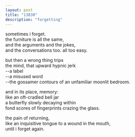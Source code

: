 ```yaml
---
layout: post
title: "13830"
description: "forgetting"
---
```


sometimes i forget.<br>
the furniture is all the same,<br>
and the arguments and the jokes,<br>
and the conversations too. all too easy.

but then a wrong thing trips<br>
the mind, that upward hypnic jerk<br>
--a label<br>
--a misused word<br>
--the gossamer contours of an unfamiliar moonlit bedroom.

and in its place, memory:<br>
like an oft-cradled bell jar<br>
a butterfly slowly decaying within<br>
fond scores of fingerprints crazing the glass.

the pain of returning,<br>
like an inquisitive tongue to a wound in the mouth,<br>
until i forget again.
